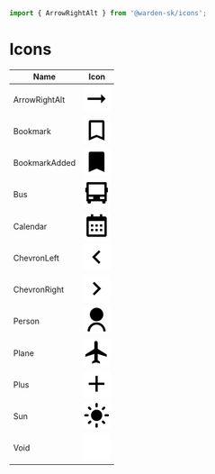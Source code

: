 ```ts
import { ArrowRightAlt } from '@warden-sk/icons';
```
# Icons
| Name | Icon |
| --- | :---: |
| ArrowRightAlt | ![ArrowRightAlt](./svg/ArrowRightAlt.svg) |
| Bookmark | ![Bookmark](./svg/Bookmark.svg) |
| BookmarkAdded | ![BookmarkAdded](./svg/BookmarkAdded.svg) |
| Bus | ![Bus](./svg/Bus.svg) |
| Calendar | ![Calendar](./svg/Calendar.svg) |
| ChevronLeft | ![ChevronLeft](./svg/ChevronLeft.svg) |
| ChevronRight | ![ChevronRight](./svg/ChevronRight.svg) |
| Person | ![Person](./svg/Person.svg) |
| Plane | ![Plane](./svg/Plane.svg) |
| Plus | ![Plus](./svg/Plus.svg) |
| Sun | ![Sun](./svg/Sun.svg) |
| Void | ![Void](./svg/Void.svg) |